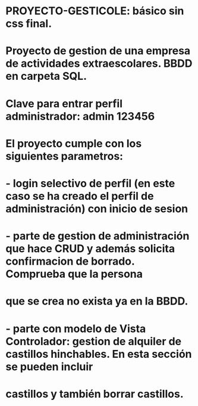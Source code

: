 # PROYECTO-GESTICOLE: básico sin css final. 

# Proyecto de gestion de una empresa de actividades extraescolares. BBDD en carpeta SQL.
# Clave para entrar perfil administrador: admin 123456
# El proyecto cumple con los siguientes parametros:
# - login selectivo de perfil (en este caso se ha creado el perfil de administración) con inicio de sesion 
# - parte de gestion de administración que hace CRUD y además solicita confirmacion de borrado. Comprueba que la persona
# que se crea no exista ya en la BBDD. 
# - parte con modelo de Vista Controlador: gestion de alquiler de castillos hinchables. En esta sección se pueden incluir 
# castillos y también borrar castillos. 






